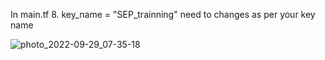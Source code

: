 In main.tf     8. key_name = "SEP_trainning" need to changes as per your key name

![photo_2022-09-29_07-35-18](https://user-images.githubusercontent.com/25817215/192953859-f48fe0e2-21a4-4465-910b-276dd924a8d9.jpg)
